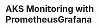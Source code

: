 # AKS Monitoring with PrometheusGrafana                                                                                                                                                                                                                                                                                                                                                                                                                 
